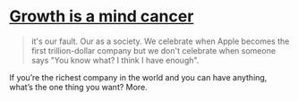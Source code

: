 # [Growth is a mind cancer](https://manuelmoreale.com/@/page/tWA2annWlQaAVnYd)

> it's our fault. Our as a society. We celebrate when Apple becomes the first trillion-dollar company but we don't celebrate when someone says "You know what? I think I have enough".

If you’re the richest company in the world and you can have anything, what’s the one thing you want? More.